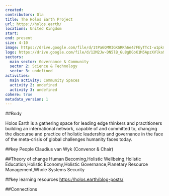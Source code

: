 ```yaml
---
created:
contributors: Ola
title: The Holos Earth Project
url: https://holos.earth/
locations: United Kingdom
start: 
end: present
size: 4-10
image: https://drive.google.com/file/d/1tPa6QMRIGKGRKh6e47FEyTTcI-w1pkmF/view?usp=drive_link
logo: https://drive.google.com/file/d/12M2Jw-DN5lB_Gu8gDGbK1M5ApzXVlka9/view?usp=drive_link
sectors:
  main sector: Governance & Community
  sector 2: Science & Technology
  sector 3: undefined
activities: 
  main activity: Community Spaces
  activity 2: undefined
  activity 3: undefined
cohere: true
metadata_version: 1
---
```



##Body

Holos Earth is a gathering space for leading edge thinkers and practitioners building an international network, capable of and committed to, changing the discourse and practice of holistic leadership and governance in the face of the meta-crisis of global challenges humanity faces today.


##key People
Claudius van Wyk (Convenor & Chair)

##Theory of change
Human Becoming,Holistic Wellbeing,Holistic Education,Holistic Economy,Holistic Governance,Planetary Resource Management,Whole Systems Security

##key learning resources
https://holos.earth/blog-posts/

##Connections


